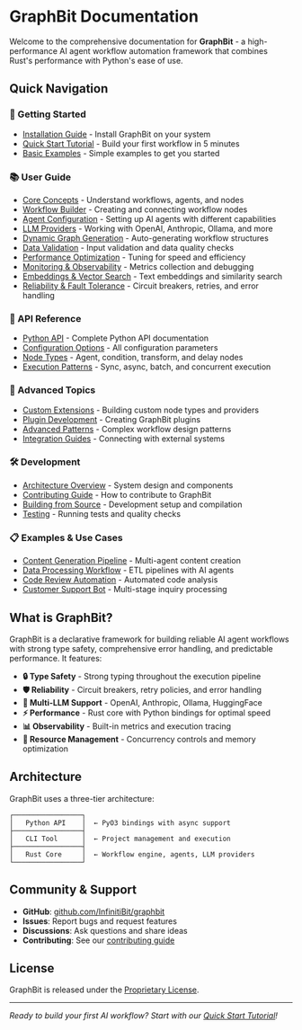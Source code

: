 # GraphBit Documentation

Welcome to the comprehensive documentation for **GraphBit** - a high-performance AI agent workflow automation framework that combines Rust's performance with Python's ease of use.

## Quick Navigation

### 🚀 Getting Started
- [Installation Guide](getting-started/installation.md) - Install GraphBit on your system
- [Quick Start Tutorial](getting-started/quickstart.md) - Build your first workflow in 5 minutes
- [Basic Examples](getting-started/examples.md) - Simple examples to get you started

### 📚 User Guide
- [Core Concepts](user-guide/concepts.md) - Understand workflows, agents, and nodes
- [Workflow Builder](user-guide/workflow-builder.md) - Creating and connecting workflow nodes
- [Agent Configuration](user-guide/agents.md) - Setting up AI agents with different capabilities
- [LLM Providers](user-guide/llm-providers.md) - Working with OpenAI, Anthropic, Ollama, and more
- [Dynamic Graph Generation](user-guide/dynamics-graph.md) - Auto-generating workflow structures
- [Data Validation](user-guide/validation.md) - Input validation and data quality checks
- [Performance Optimization](user-guide/performance.md) - Tuning for speed and efficiency
- [Monitoring & Observability](user-guide/monitoring.md) - Metrics collection and debugging
- [Embeddings & Vector Search](user-guide/embeddings.md) - Text embeddings and similarity search
- [Reliability & Fault Tolerance](user-guide/reliability.md) - Circuit breakers, retries, and error handling

### 🔧 API Reference
- [Python API](api-reference/python-api.md) - Complete Python API documentation
- [Configuration Options](api-reference/configuration.md) - All configuration parameters
- [Node Types](api-reference/node-types.md) - Agent, condition, transform, and delay nodes
- [Execution Patterns](api-reference/execution.md) - Sync, async, batch, and concurrent execution

### 🎯 Advanced Topics
- [Custom Extensions](advanced/extensions.md) - Building custom node types and providers
- [Plugin Development](advanced/plugins.md) - Creating GraphBit plugins
- [Advanced Patterns](advanced/patterns.md) - Complex workflow design patterns
- [Integration Guides](advanced/integrations.md) - Connecting with external systems

### 🛠️ Development
- [Architecture Overview](development/architecture.md) - System design and components
- [Contributing Guide](development/contributing.md) - How to contribute to GraphBit
- [Building from Source](development/building.md) - Development setup and compilation
- [Testing](development/testing.md) - Running tests and quality checks

### 📋 Examples & Use Cases
- [Content Generation Pipeline](examples/content-generation.md) - Multi-agent content creation
- [Data Processing Workflow](examples/data-processing.md) - ETL pipelines with AI agents
- [Code Review Automation](examples/code-review.md) - Automated code analysis
- [Customer Support Bot](examples/customer-support.md) - Multi-stage inquiry processing

## What is GraphBit?

GraphBit is a declarative framework for building reliable AI agent workflows with strong type safety, comprehensive error handling, and predictable performance. It features:

- **🔒 Type Safety** - Strong typing throughout the execution pipeline
- **🛡️ Reliability** - Circuit breakers, retry policies, and error handling  
- **🤖 Multi-LLM Support** - OpenAI, Anthropic, Ollama, HuggingFace
- **⚡ Performance** - Rust core with Python bindings for optimal speed
- **📊 Observability** - Built-in metrics and execution tracing
- **🔧 Resource Management** - Concurrency controls and memory optimization

## Architecture

GraphBit uses a three-tier architecture:

```
┌─────────────────┐
│   Python API    │  ← PyO3 bindings with async support
├─────────────────┤
│   CLI Tool      │  ← Project management and execution
├─────────────────┤
│   Rust Core     │  ← Workflow engine, agents, LLM providers
└─────────────────┘
```

## Community & Support

- **GitHub**: [github.com/InfinitiBit/graphbit](https://github.com/InfinitiBit/graphbit)
- **Issues**: Report bugs and request features
- **Discussions**: Ask questions and share ideas
- **Contributing**: See our [contributing guide](development/contributing.md)

## License

GraphBit is released under the [Proprietary License](../LICENSE).

---

*Ready to build your first AI workflow? Start with our [Quick Start Tutorial](getting-started/quickstart.md)!* 
